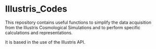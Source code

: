 # Illustris_Codes

This repository contains useful functions to simplify the data acquisition from the Illustris Cosmological Simulations and to perform specific calculations and representations. 

It is based in the use of the Illustris API.
